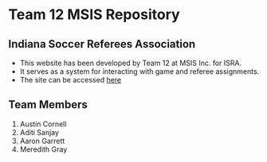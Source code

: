 # Team 12 MSIS Repository
## Indiana Soccer Referees Association
- This website has been developed by Team 12 at MSIS Inc. for ISRA.
- It serves as a system for interacting with game and referee assignments.
- The site can be accessed [here](http://3.15.238.99/index.html)
## Team Members
1. Austin Cornell
2. Aditi Sanjay
3. Aaron Garrett
4. Meredith Gray